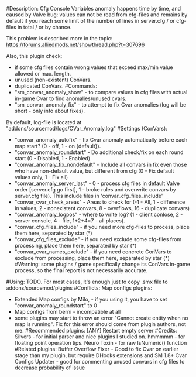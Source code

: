 #Description:
Cfg Console Variables anomaly happens time by time, and caused by Valve bug:
values can not be read from cfg-files and remains by default if you reach some limit
of the number of lines in server.cfg / or cfg-files in total / or by chance.

This problem is described more in the topic: https://forums.alliedmods.net/showthread.php?t=307696

Also, this plugin check:
- if some cfg files contain wrong values that exceed max/min value allowed or max. length.
- unused (non-existent) ConVars.
- duplicated ConVars.
#Commands:
- "sm_convar_anomaly_show" - to compare values in cfg files with actual in-game Cvar to find anomalies/unused cvars.
- "sm_convar_anomaly_fix" - to attempt to fix Cvar anomalies (log will be short - only info about fixes).

By default, log-file is located at "addons/sourcemod/logs/CVar_Anomaly.log"
#Settings (ConVars):
- "convar_anomaly_autofix" - fix Cvar anomaly automatically before each map start? (0 - off, 1 - on {default}).
- "convar_anomaly_roundstart" - Do additional check/fix on each round start (0 - Disabled, 1 - Enabled)
- "convar_anomaly_fix_nondefault" - Include all convars in fix even those who have non-default value, but different from cfg (0 - Fix default values only, 1 - Fix all)
- "convar_anomaly_server_last" - 0 - process cfg files in default Valve order [server.cfg go first], 1 - broke rules and overwrite convars by server.cfg file). This include files in 'convar_cfg_files_include'
- "convar_cvar_check_areas" - Areas to check for (-1 - All, 1 - difference in values, 2 - nonexistent convars, 8 - overflows, 16 - duplicate convars)
- "convar_anomaly_logpos" - where to write log? (1 - client conlose, 2 - server console, 4 - file, 1+2+4=7 - all places).
- "convar_cfg_files_include" - if you need more cfg-files to process, place them here, separated by star (*)
- "convar_cfg_files_exclude" - if you need exclude some cfg-files from processing, place them here, separated by star (*)
- "convar_cvar_names_exclude" - if you need concrete ConVars to exclude from processing, place them here, separated by star (*)
#Warning: some plugins / game specifically change its ConVars in-game process, so the final report is not necessarily accurate.

#Using:
TODO.
For most cases, it's enough just to copy .smx file to addons/sourcemod/plugins
#Conflicts:
Map configs plugins:
- Extended Map configs by Milo, - if you using it, you have to set "convar_anomaly_roundstart" to 0
- Map configs from berni - incompatible at all
- some plugins may start to throw an error "Cannot create entity when no map is running". Fix for this error should come from plugin authors, not me.
#Recommended plugins:
[ANY] Restart empty server
#Credits:
Silvers - for initial parser and nice plugins I studied on.
hmmmmm - for floating point operation tips.
Neuro Toxin - for raw IsNumeric() function
#Related plugins:
Buffer Overflow Fixer - Good to fix Cvar on earlier stage than my plugin, but require DHooks extensions and SM 1.8+
Cvar Configs Updater - good for commenting unused convars in cfg files to decrease probability of issue
